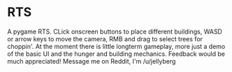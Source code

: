 RTS
===

A pygame RTS. CLick onscreen buttons to place different buildings, WASD or arrow keys to move the camera, RMB and drag to select trees for choppin'.
At the moment there is little longterm gameplay, more just a demo of the basic UI and the hunger and building mechanics.
Feedback would be much appreciated! Message me on Reddit, I'm /u/jellyberg
